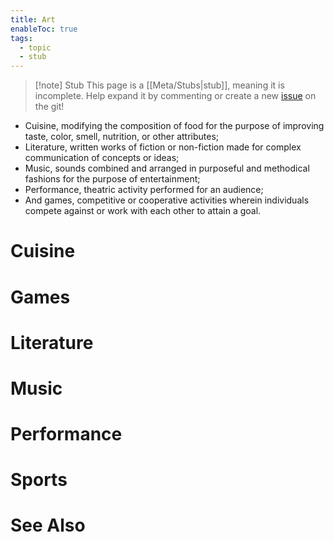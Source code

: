 ```yaml
---
title: Art
enableToc: true
tags:
  - topic
  - stub
---
```


> [!note] Stub
> This page is a [[Meta/Stubs|stub]], meaning it is incomplete. Help expand it by commenting or create a new [issue](https://github.com/RagtimeGal/quartz--encyclopedia-mysenvaria/issues/new/choose) on the git!

- Cuisine, modifying the composition of food for the purpose of improving taste, color, smell, nutrition, or other attributes;
- Literature, written works of fiction or non-fiction made for complex communication of concepts or ideas;
- Music, sounds combined and arranged in purposeful and methodical fashions for the purpose of entertainment;
- Performance, theatric activity performed for an audience;
- And games, competitive or cooperative activities wherein individuals compete against or work with each other to attain a goal.
# Cuisine

# Games

# Literature

# Music

# Performance

# Sports

# See Also
